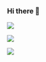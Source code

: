 ### Hi there 👋

<!--
**drinkal/drinkal** is a ✨ _special_ ✨ repository because its `README.md` (this file) appears on your GitHub profile.

Here are some ideas to get you started:

- 🔭 I’m currently working on ...
- 🌱 I’m currently learning ...
- 👯 I’m looking to collaborate on ...
- 🤔 I’m looking for help with ...
- 💬 Ask me about ...
- 📫 How to reach me: ...
- 😄 Pronouns: ...
- ⚡ Fun fact: ...
-->

![](https://github-readme-stats.vercel.app/api?username=drinkal&show_icons=true&theme=nord&custom_title=Stats)


![](https://github-readme-stats.vercel.app/api/top-langs/?username=drinkal&theme=nord&layout=compact)


![](https://github-readme-stats.vercel.app/api/wakatime?username=drinkal&theme=nord)
